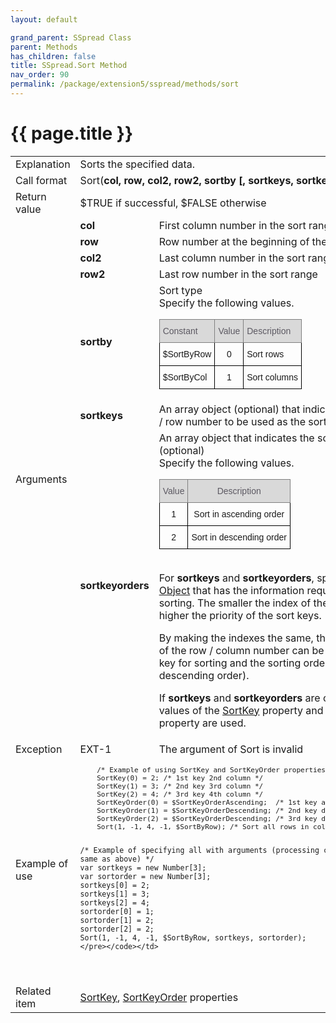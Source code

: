 ```yaml
---
layout: default

grand_parent: SSpread Class
parent: Methods
has_children: false
title: SSpread.Sort Method
nav_order: 90
permalink: /package/extension5/sspread/methods/sort
---
```

# {{ page.title }}

<table>
  <tr>
    <td>Explanation</td>
    <td colspan="2">Sorts the specified data.</td>
  </tr>
  <tr>
    <td>Call format</td>
    <td colspan="2">Sort(<b>col, row, col2, row2, sortby [, sortkeys, sortkeyorders]</b>)</td>
  </tr>
  <tr>
    <td>Return value</td>
    <td colspan="2">$TRUE if successful, $FALSE otherwise</td>
  </tr>  
  <tr>
    <td rowspan="7">Arguments</td>
    <td><b>col</b></td>
    <td>First column number in the sort range</td>
  </tr>
  <tr>
    <td><b>row</b></td>
    <td>Row number at the beginning of the sort range</td>
  </tr>
  <tr>
    <td><b>col2</b></td>
    <td>Last column number in the sort range</td>
  </tr>
  <tr>
    <td><b>row2</b></td>
    <td>Last row number in the sort range</td>
  </tr>
  <tr>
    <td><b>sortby</b></td>
    <td>Sort type<br>Specify the following values.<br><style type="text/css">
.tg  {border-collapse:collapse;border-spacing:0;}
.tg td{border-color:black;border-style:solid;border-width:1px;font-family:Arial, sans-serif;font-size:14px;
  overflow:hidden;padding:10px 5px;word-break:normal;}
.tg th{border-color:black;border-style:solid;border-width:1px;font-family:Arial, sans-serif;font-size:14px;
  font-weight:normal;overflow:hidden;padding:10px 5px;word-break:normal;}
.tg .tg-k3us{background-color:#D9D9D9;border-color:inherit;color:#5C5962;font-family:Arial, Helvetica, sans-serif !important;
  text-align:center;vertical-align:top}
.tg .tg-baqh{text-align:center;vertical-align:top}
.tg .tg-gpky{background-color:#D9D9D9;border-color:inherit;color:#5C5962;text-align:left;vertical-align:top}
.tg .tg-lsj2{background-color:#D9D9D9;border-color:inherit;color:#5C5962;font-family:Arial, Helvetica, sans-serif !important;
  text-align:left;vertical-align:top}
.tg .tg-0lax{text-align:left;vertical-align:top}
</style>
<table class="tg">
<thead>
  <tr>
    <th class="tg-lsj2">Constant</th>
    <th class="tg-k3us">Value</th>
    <th class="tg-gpky">Description</th>
  </tr>
</thead>
<tbody>
  <tr>
    <td class="tg-0lax">$SortByRow</td>
    <td class="tg-baqh">0</td>
    <td class="tg-0lax">Sort rows</td>
  </tr>
  <tr>
    <td class="tg-0lax">$SortByCol</td>
    <td class="tg-baqh">1</td>
    <td class="tg-0lax">Sort columns</td>
  </tr>
</tbody>
</table></td>
  </tr>
  <tr>
    <td><b>sortkeys</b></td>
    <td>An array object (optional) that indicates the column / row number to be used as the sort key.</td>
  </tr>
  <tr>
    <td><b>sortkeyorders</b></td>
    <td>An array object that indicates the sort order (optional)<br>Specify the following values.<br><style type="text/css">
.tg  {border-collapse:collapse;border-spacing:0;}
.tg td{border-color:black;border-style:solid;border-width:1px;font-family:Arial, sans-serif;font-size:14px;
  overflow:hidden;padding:10px 5px;word-break:normal;}
.tg th{border-color:black;border-style:solid;border-width:1px;font-family:Arial, sans-serif;font-size:14px;
  font-weight:normal;overflow:hidden;padding:10px 5px;word-break:normal;}
.tg .tg-k3us{background-color:#D9D9D9;border-color:inherit;color:#5C5962;font-family:Arial, Helvetica, sans-serif !important;
  text-align:center;vertical-align:top}
.tg .tg-baqh{text-align:center;vertical-align:top}
.tg .tg-6n9o{background-color:#D9D9D9;border-color:inherit;color:#5C5962;text-align:center;vertical-align:top}
</style>
<table class="tg">
<thead>
  <tr>
    <th class="tg-k3us">Value</th>
    <th class="tg-6n9o">Description</th>
  </tr>
</thead>
<tbody>
  <tr>
    <td class="tg-baqh">1</td>
    <td class="tg-baqh">Sort in ascending order</td>
  </tr>
  <tr>
    <td class="tg-baqh">2</td>
    <td class="tg-baqh">Sort in descending order</td>
  </tr>
</tbody>
</table><br> 
For <b>sortkeys</b> and <b>sortkeyorders</b>, specify an <a href="/4000/bizBrowserV/6/6-1/">Array Object</a> that has the information required for sorting. The smaller the index of the array, the higher the priority of the sort keys.

By making the indexes the same, the combination of the row / column number can be set to be the key for sorting and the sorting order (ascending / descending order).

If <b>sortkeys</b> and <b>sortkeyorders</b> are omitted, the values of the <a href="/package/extension5/sspread/properties/sortkey">SortKey</a> property and <a href="/package/extension5/sspread/properties/sortkeyorder">SortKeyOrder</a> property are used.</td>
  </tr>
  <tr>
    <td>Exception</td>
    <td>EXT-1</td>
    <td>The argument of Sort is invalid</td>
  </tr>
  <tr>
    <td>Example of use</td>
    <td colspan="2"><code><pre>
    /* Example of using SortKey and SortKeyOrder properties */
    SortKey(0) = 2; /* 1st key 2nd column */
    SortKey(1) = 3; /* 2nd key 3rd column */
    SortKey(2) = 4; /* 3rd key 4th column */
    SortKeyOrder(0) = $SortKeyOrderAscending;  /* 1st key ascending order */
    SortKeyOrder(1) = $SortKeyOrderDescending; /* 2nd key descending order */
    SortKeyOrder(2) = $SortKeyOrderDescending; /* 3rd key descending order */
    Sort(1, -1, 4, -1, $SortByRow); /* Sort all rows in columns 1 to 4 */
    
    /* Example of specifying all with arguments (processing content is the same as above) */
    var sortkeys = new Number[3];
    var sortorder = new Number[3];
    sortkeys[0] = 2;
    sortkeys[1] = 3;
    sortkeys[2] = 4;
    sortorder[0] = 1;
    sortorder[1] = 2;
    sortorder[2] = 2;
    Sort(1, -1, 4, -1, $SortByRow, sortkeys, sortorder);
    </pre></code></td>
  </tr>
  <tr>
    <td>Related item</td>
    <td colspan="2"><a href="/package/extension5/sspread/properties/sortkey">SortKey</a>, <a href="/package/extension5/sspread/properties/sortkeyorder">SortKeyOrder</a> properties</td>
  </tr>
</table>

